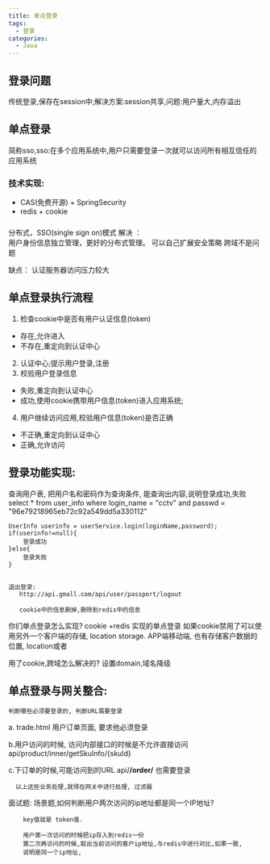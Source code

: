 ```yaml
---
title: 单点登录
tags:
  - 登录
categories:
  - Java
---
```



## 登录问题
传统登录,保存在session中;解决方案:session共享,问题:用户量大,内存溢出

## 单点登录
简称sso,sso:在多个应用系统中,用户只需要登录一次就可以访问所有相互信任的应用系统

### 技术实现:
  - CAS(免费开源) + SpringSecurity
  - redis + cookie

###
分布式，SSO(single sign on)模式
  解决 ：  
用户身份信息独立管理，更好的分布式管理。
      可以自己扩展安全策略
      跨域不是问题

缺点：
     认证服务器访问压力较大

## 单点登录执行流程
1. 检查cookie中是否有用户认证信息(token)
  - 存在,允许进入
  - 不存在,重定向到认证中心
2. 认证中心;提示用户登录,注册
3. 校验用户登录信息
  - 失败,重定向到认证中心
  - 成功,使用cookie携带用户信息(token)进入应用系统;
4. 用户继续访问应用,校验用户信息(token)是否正确
  - 不正确,重定向到认证中心
  - 正确,允许访问

## 登录功能实现:

查询用户表,  把用户名和密码作为查询条件, 能查询出内容,说明登录成功,失败
select * from user_info where login_name = "cctv" and passwd = "96e79218965eb72c92a549dd5a330112"

    UserInfo userinfo = userService.login(loginName,password);
	if(userinfo!=null){
	    登录成功
	}else{
	    登录失败
	}

	 
	退出登录:
       http://api.gmall.com/api/user/passport/logout
	   
       cookie中的信息删掉,删除到redis中的信息   
你们单点登录怎么实现?
   cookie +redis 实现的单点登录
   如果cookie禁用了可以使用另外一个客户端的存储, 
    location
    storage.
  APP端移动端, 也有存储客户数据的位置, location或者
  
  用了cookie,跨域怎么解决的?
   设置domain,域名降级

## 单点登录与网关整合:
    判断哪些必须要登录的, 判断URL需要登录   
  a. trade.html  用户订单页面, 要求他必须登录

  b.用户访问的时候, 访问内部接口的时候是不允许直接访问api/product/inner/getSkuInfo/{skuId}
  
  c.下订单的时候,可能访问到的URL
      api/**/order/**  也需要登录
	  
	  以上这些业务处理,就得在网关中进行处理, 过滤器
  
面试题:
     场景题,如何判断用户两次访问的ip地址都是同一个IP地址?
		
		key值就是 token值.
		
		用户第一次访问的时候把ip存入到redis一份
		第二次再访问的时候,取出当前访问的客户ip地址,与redis中进行对比,如果一致,
		说明是同一个ip地址,
	 